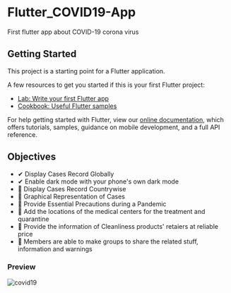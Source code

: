 # Flutter_COVID19-App

First flutter app about COVID-19 corona virus

## Getting Started

This project is a starting point for a Flutter application.

A few resources to get you started if this is your first Flutter project:

- [Lab: Write your first Flutter app](https://flutter.dev/docs/get-started/codelab)
- [Cookbook: Useful Flutter samples](https://flutter.dev/docs/cookbook)

For help getting started with Flutter, view our
[online documentation](https://flutter.dev/docs), which offers tutorials,
samples, guidance on mobile development, and a full API reference.

## Objectives

- ✔ Display Cases Record Globally
- ✔ Enable dark mode with your phone's own dark mode
- 🤞 Display Cases Record Countrywise
- 🤞 Graphical Representation of Cases
- 🤞 Provide Essential Precautions during a Pandemic
- 🤞 Add the locations of the medical centers for the treatment and quarantine
- 🤞 Provide the information of Cleanliness products' retaiers at reliable price
- 🤞 Members are able to make groups to share the related stuff, information and warnings

### Preview
![covid19](https://user-images.githubusercontent.com/46846821/80369917-7bbba600-88a8-11ea-9cbe-ec6b7836d0f7.gif)
